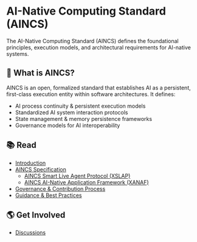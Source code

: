 # AI-Native Computing Standard (AINCS)
The AI-Native Computing Standard (AINCS) defines the foundational principles, execution models, and architectural requirements for AI-native systems.

## 📜 What is AINCS?
AINCS is an open, formalized standard that establishes AI as a persistent, first-class execution entity within software architectures. It defines:
- AI process continuity & persistent execution models
- Standardized AI system interaction protocols
- State management & memory persistence frameworks
- Governance models for AI interoperability

## 📚 Read
- [Introduction](./Intro.md)
- [AINCS Specification](./Specification.md)
  - [AINCS Smart Live Agent Protocol (XSLAP)](./XSLAP.md)
  - [AINCS AI-Native Application Framework (XANAF)](./XANAF.md)
- [Governance & Contribution Process](./governance.md)
- [Guidance & Best Practices](./guidance.md)

## 🌎 Get Involved
- [Discussions](https://github.com/AI-Native-Computing/AI-Native-Computing-Standard/discussions/)

